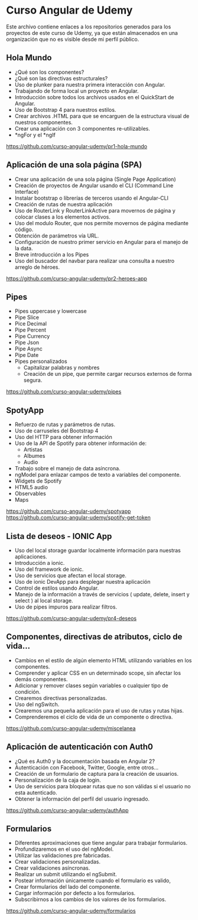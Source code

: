 # Curso Angular de Udemy
Este archivo contiene enlaces a los repositorios generados para los proyectos de este curso de Udemy, ya que están almacenados en una organización que no es visible desde mi perfil público.

## Hola Mundo
- ¿Qué son los componentes?
- ¿Qué son las directivas estructurales?
- Uso de plunker para nuestra primera interacción con Angular.
- Trabajando de forma local un proyecto en Angular.
- Introducción sobre todos los archivos usados en el QuickStart de Angular.
- Uso de Bootstrap 4 para nuestros estilos.
- Crear archivos .HTML para que se encarguen de la estructura visual de nuestros componentes.
- Crear una aplicación con 3 componentes re-utilizables.
- *ngFor y el *ngIf

https://github.com/curso-angular-udemy/pr1-hola-mundo

## Aplicación de una sola página (SPA)
- Crear una aplicación de una sola página (Single Page Application)
- Creación de proyectos de Angular usando el CLI (Command Line Interface)
- Instalar bootstrap o librerías de terceros usando el Angular-CLI
- Creación de rutas de nuestra aplicación
- Uso de RouterLink y RouterLinkActive para movernos de página y colocar clases a los elementos activos.
- Uso del modulo Router, que nos permite movernos de página mediante código.
- Obtención de parámetros vía URL.
- Configuración de nuestro primer servicio en Angular para el manejo de la data.
- Breve introducción a los Pipes 
- Uso del buscador del navbar para realizar una consulta a nuestro arreglo de héroes.

https://github.com/curso-angular-udemy/pr2-heroes-app

## Pipes

- Pipes uppercase y lowercase
- Pipe Slice
- Pice Decimal
- Pipe Percent
- Pipe Currency
- Pipe Json
- Pipe Async
- Pipe Date
- Pipes personalizados
  - Capitalizar palabras y nombres
  - Creación de un pipe, que permite cargar recursos externos de forma segura.

https://github.com/curso-angular-udemy/pipes

## SpotyApp

- Refuerzo de rutas y parámetros de rutas.
- Uso de carruseles del Bootstrap 4
- Uso del HTTP para obtener información
- Uso de la API de Spotify para obtener información de:
  - Artistas
  - Albumes
  - Audio
- Trabajo sobre el manejo de data asíncrona.
- ngModel para enlazar campos de texto a variables del componente.
- Widgets de Spotify
- HTML5 audio
- Observables
- Maps

https://github.com/curso-angular-udemy/spotyapp
https://github.com/curso-angular-udemy/spotify-get-token

## Lista de deseos - IONIC App

- Uso del local storage guardar localmente información para nuestras aplicaciones.
- Introducción a ionic.
- Uso del framework de ionic.
- Uso de servicios que afectan el local storage.
- Uso de ionic DevApp para desplegar nuestra aplicación
- Control de estilos usando Angular.
- Manejo de la información a través de servicios ( update, delete, insert y select ) al local storage.
- Uso de pipes impuros para realizar filtros.

https://github.com/curso-angular-udemy/pr4-deseos

## Componentes, directivas de atributos, ciclo de vida...

- Cambios en el estilo de algún elemento HTML utilizando variables en los componentes.
- Comprender y aplicar CSS en un determinado scope, sin afectar los demás componentes. 
- Adicionar y remover clases según variables o cualquier tipo de condición.
- Crearemos directivas personalizadas.
- Uso del ngSwitch.
- Crearemos una pequeña aplicación para el uso de rutas y rutas hijas.
- Comprenderemos el ciclo de vida de un componente o directiva.

https://github.com/curso-angular-udemy/miscelanea

## Aplicación de autenticación con Auth0

- ¿Qué es Auth0 y la documentación basada en Angular 2?
- Autenticación con Facebook, Twitter, Google, entre otros...
- Creación de un formulario de captura para la creación de usuarios.
- Personalización de la caja de login.
- Uso de servicios para bloquear rutas que no son válidas si el usuario no esta autenticado.
- Obtener la información del perfil del usuario ingresado.

https://github.com/curso-angular-udemy/authApp

## Formularios

- Diferentes aproximaciones que tiene angular para trabajar formularios.
- Profundizaremos en el uso del ngModel.
- Utilizar las validaciones pre fabricadas.
- Crear validaciones personalizadas.
- Crear validaciones asíncronas.
- Realizar un submit utilizando el ngSubmit.
- Postear información únicamente cuando el formulario es valido,
- Crear formularios del lado del componente.
- Cargar información por defecto a los formularios.
- Subscribirnos a los cambios de los valores de los formularios.

https://github.com/curso-angular-udemy/formularios
